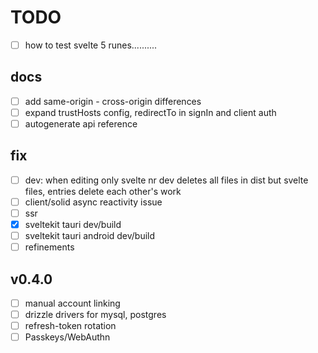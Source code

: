 # TODO

- [ ] how to test svelte 5 runes..........

## docs

- [ ] add same-origin - cross-origin differences
- [ ] expand trustHosts config, redirectTo in signIn and client auth
- [ ] autogenerate api reference

## fix

- [ ] dev: when editing only svelte nr dev deletes all files in dist but svelte files, entries delete each other's work
- [ ] client/solid async reactivity issue
- [ ] ssr
- [x] sveltekit tauri dev/build
- [ ] sveltekit tauri android dev/build
- [ ] refinements

## v0.4.0

- [ ] manual account linking
- [ ] drizzle drivers for mysql, postgres
- [ ] refresh-token rotation
- [ ] Passkeys/WebAuthn
